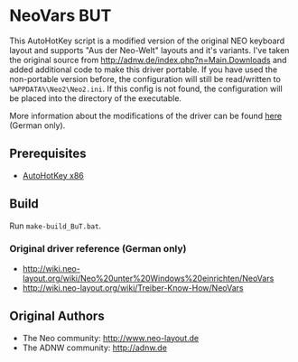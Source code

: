 # NeoVars BUT

This AutoHotKey script is a modified version of the original NEO keyboard layout and supports "Aus der Neo-Welt" layouts and it's variants. I've taken the original source from http://adnw.de/index.php?n=Main.Downloads and added additional code to make this driver portable. If you have used the non-portable version before, the configuration will still be read/written to ```%APPDATA%\Neo2\Neo2.ini```. If this config is not found, the configuration will be placed into the directory of the executable.

More information about the modifications of the driver can be found [here](http://www.adnw.de/uploads/Main/OptimierungF%C3%BCrDieGeradeTastaturMitDaumen-Shift/PUQ30_Vars.pdf) (German only).

## Prerequisites

* [AutoHotKey x86](https://autohotkey.com/)


## Build

Run ```make-build_BuT.bat```.

### Original driver reference (German only)

* http://wiki.neo-layout.org/wiki/Neo%20unter%20Windows%20einrichten/NeoVars
* http://wiki.neo-layout.org/wiki/Treiber-Know-How/NeoVars

## Original Authors

* The Neo community: http://www.neo-layout.de
* The ADNW community: http://adnw.de
